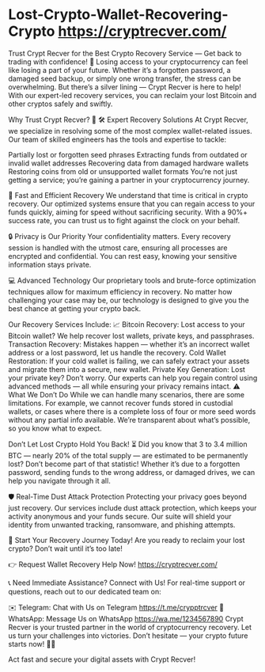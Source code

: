# Lost-Crypto-Wallet-Recovering-Crypto https://cryptrecver.com/
Trust Crypt Recver for the Best Crypto Recovery Service — Get back to trading with confidence! 💪
Losing access to your cryptocurrency can feel like losing a part of your future. Whether it’s a forgotten password, a damaged seed backup, or simply one wrong transfer, the stress can be overwhelming. But there’s a silver lining — Crypt Recver is here to help! With our expert-led recovery services, you can reclaim your lost Bitcoin and other cryptos safely and swiftly.


Why Trust Crypt Recver? 🤝
🛠️ Expert Recovery Solutions
At Crypt Recver, we specialize in resolving some of the most complex wallet-related issues. Our team of skilled engineers has the tools and expertise to tackle:

Partially lost or forgotten seed phrases
Extracting funds from outdated or invalid wallet addresses
Recovering data from damaged hardware wallets
Restoring coins from old or unsupported wallet formats
You’re not just getting a service; you’re gaining a partner in your cryptocurrency journey.

🚀 Fast and Efficient Recovery
We understand that time is critical in crypto recovery. Our optimized systems ensure that you can regain access to your funds quickly, aiming for speed without sacrificing security. With a 90%+ success rate, you can trust us to fight against the clock on your behalf.

🔒 Privacy is Our Priority
Your confidentiality matters. Every recovery session is handled with the utmost care, ensuring all processes are encrypted and confidential. You can rest easy, knowing your sensitive information stays private.

💻 Advanced Technology
Our proprietary tools and brute-force optimization techniques allow for maximum efficiency in recovery. No matter how challenging your case may be, our technology is designed to give you the best chance at getting your crypto back.

Our Recovery Services Include: 📈
Bitcoin Recovery: Lost access to your Bitcoin wallet? We help recover lost wallets, private keys, and passphrases.
Transaction Recovery: Mistakes happen — whether it’s an incorrect wallet address or a lost password, let us handle the recovery.
Cold Wallet Restoration: If your cold wallet is failing, we can safely extract your assets and migrate them into a secure, new wallet.
Private Key Generation: Lost your private key? Don’t worry. Our experts can help you regain control using advanced methods — all while ensuring your privacy remains intact.
⚠️ What We Don’t Do
While we can handle many scenarios, there are some limitations. For example, we cannot recover funds stored in custodial wallets, or cases where there is a complete loss of four or more seed words without any partial info available. We’re transparent about what’s possible, so you know what to expect.


Don’t Let Lost Crypto Hold You Back! ⏳
Did you know that 3 to 3.4 million BTC — nearly 20% of the total supply — are estimated to be permanently lost? Don’t become part of that statistic! Whether it’s due to a forgotten password, sending funds to the wrong address, or damaged drives, we can help you navigate through it all.

🛡️ Real-Time Dust Attack Protection
Protecting your privacy goes beyond just recovery. Our services include dust attack protection, which keeps your activity anonymous and your funds secure. Our suite will shield your identity from unwanted tracking, ransomware, and phishing attempts.

🎉 Start Your Recovery Journey Today!
Are you ready to reclaim your lost crypto? Don’t wait until it’s too late!

👉 Request Wallet Recovery Help Now! https://cryptrecver.com/

📞 Need Immediate Assistance? Connect with Us!
For real-time support or questions, reach out to our dedicated team on:

✉️ Telegram: Chat with Us on Telegram https://t.me/crypptrcver
💬 WhatsApp: Message Us on WhatsApp https://wa.me/1234567890
Crypt Recver is your trusted partner in the world of cryptocurrency recovery. Let us turn your challenges into victories. Don’t hesitate — your crypto future starts now! 🚀✨

Act fast and secure your digital assets with Crypt Recver!
